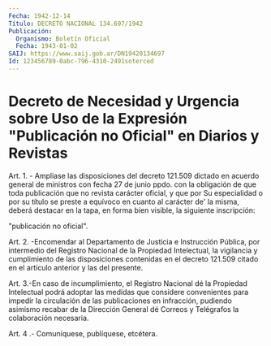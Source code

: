 ```yaml
---
Fecha: 1942-12-14
Título: DECRETO NACIONAL 134.697/1942
Publicación:
  Organismo: Boletín Oficial
  Fecha: 1943-01-02
SAIJ: https://www.saij.gob.ar/DN19420134697
Id: 123456789-0abc-796-4310-2491soterced
---
```

# Decreto de Necesidad y Urgencia sobre Uso de la Expresión "Publicación no Oficial" en Diarios y Revistas

<a id="1"></a>
Art. 1. - Ampliase las disposiciones del decreto 121.509 dictado en acuerdo general de ministros con fecha 27 de junio ppdo. con la obligación de que toda publicación que no revista carácter oficial, y que por Su especialidad o por su título se preste a equívoco en cuanto al carácter de' la misma, deberá destacar en la tapa, en forma bien visible, la siguiente inscripción:

"publicación no oficial".

<a id="2"></a>
Art. 2. -Encomendar al Departamento de Justicia e Instrucción Pública, por intermedio del Registro Nacional de la Propiedad Intelectual, la vigilancia y cumplimiento de las disposiciones contenidas en el decreto 121.509 citado en el artículo anterior y las del presente.

<a id="3"></a>
Art. 3.-En caso de incumplimiento, el Registro Nacional dé la Propiedad Intelectual podrá adoptar las medidas que considere convenientes para impedir la circulación de las publicaciones en infracción, pudiendo asimismo recabar de la Dirección General dé Correos y Telégrafos la colaboración necesaria.

<a id="4"></a>
Art. 4 .- Comuníquese, publíquese, etcétera.